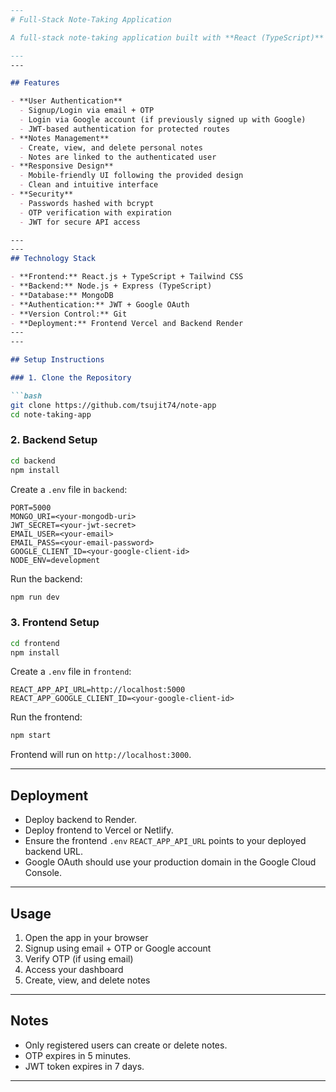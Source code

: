 

````markdown
---
# Full-Stack Note-Taking Application

A full-stack note-taking application built with **React (TypeScript)** on the front-end and **Node.js (TypeScript)** on the back-end. Users can sign up using **email + OTP** or **Google login**, create and delete notes, and manage their account securely with **JWT authentication**.

---
---

## Features

- **User Authentication**
  - Signup/Login via email + OTP
  - Login via Google account (if previously signed up with Google)
  - JWT-based authentication for protected routes
- **Notes Management**
  - Create, view, and delete personal notes
  - Notes are linked to the authenticated user
- **Responsive Design**
  - Mobile-friendly UI following the provided design
  - Clean and intuitive interface
- **Security**
  - Passwords hashed with bcrypt
  - OTP verification with expiration
  - JWT for secure API access

---
---
## Technology Stack

- **Frontend:** React.js + TypeScript + Tailwind CSS
- **Backend:** Node.js + Express (TypeScript)
- **Database:** MongoDB
- **Authentication:** JWT + Google OAuth
- **Version Control:** Git
- **Deployment:** Frontend Vercel and Backend Render
---
---

## Setup Instructions

### 1. Clone the Repository

```bash
git clone https://github.com/tsujit74/note-app
cd note-taking-app
````

### 2. Backend Setup

```bash
cd backend
npm install
```

Create a `.env` file in `backend`:

```env
PORT=5000
MONGO_URI=<your-mongodb-uri>
JWT_SECRET=<your-jwt-secret>
EMAIL_USER=<your-email>
EMAIL_PASS=<your-email-password>
GOOGLE_CLIENT_ID=<your-google-client-id>
NODE_ENV=development
```

Run the backend:

```bash
npm run dev
```

### 3. Frontend Setup

```bash
cd frontend
npm install
```

Create a `.env` file in `frontend`:

```env
REACT_APP_API_URL=http://localhost:5000
REACT_APP_GOOGLE_CLIENT_ID=<your-google-client-id>
```

Run the frontend:

```bash
npm start
```

Frontend will run on `http://localhost:3000`.

---

## Deployment

* Deploy backend to Render.
* Deploy frontend to Vercel or Netlify.
* Ensure the frontend `.env` `REACT_APP_API_URL` points to your deployed backend URL.
* Google OAuth should use your production domain in the Google Cloud Console.

---

## Usage

1. Open the app in your browser
2. Signup using email + OTP or Google account
3. Verify OTP (if using email)
4. Access your dashboard
5. Create, view, and delete notes

---

## Notes

* Only registered users can create or delete notes.
* OTP expires in 5 minutes.
* JWT token expires in 7 days.

---

```


```

